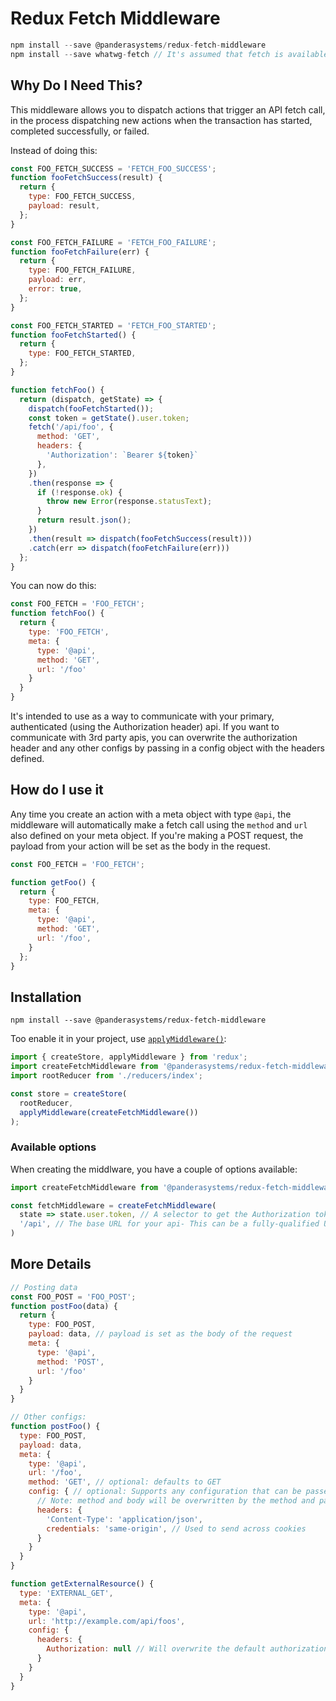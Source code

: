 Redux Fetch Middleware
=============

```js
npm install --save @panderasystems/redux-fetch-middleware
npm install --save whatwg-fetch // It's assumed that fetch is available on the client you're using
```

## Why Do I Need This?

This middleware allows you to dispatch actions that trigger an API fetch call, in the process dispatching new actions when the transaction has started, completed successfully, or failed.

Instead of doing this:

```js
const FOO_FETCH_SUCCESS = 'FETCH_FOO_SUCCESS';
function fooFetchSuccess(result) {
  return {
    type: FOO_FETCH_SUCCESS,
    payload: result,
  };
}

const FOO_FETCH_FAILURE = 'FETCH_FOO_FAILURE';
function fooFetchFailure(err) {
  return {
    type: FOO_FETCH_FAILURE,
    payload: err,
    error: true,
  };
}

const FOO_FETCH_STARTED = 'FETCH_FOO_STARTED';
function fooFetchStarted() {
  return {
    type: FOO_FETCH_STARTED,
  };
}

function fetchFoo() {
  return (dispatch, getState) => {
    dispatch(fooFetchStarted());
    const token = getState().user.token;
    fetch('/api/foo', {
      method: 'GET',
      headers: {
        'Authorization': `Bearer ${token}`
      },
    })
    .then(response => {
      if (!response.ok) {
        throw new Error(response.statusText);
      }
      return result.json();
    })
    .then(result => dispatch(fooFetchSuccess(result)))
    .catch(err => dispatch(fooFetchFailure(err)))
  };
}
```

You can now do this:

```js
const FOO_FETCH = 'FOO_FETCH';
function fetchFoo() {
  return {
    type: 'FOO_FETCH',
    meta: {
      type: '@api',
      method: 'GET',
      url: '/foo'
    }
  }
}
```

It's intended to use as a way to communicate with your primary, authenticated (using the Authorization header) api. If you want to communicate with 3rd party apis, you can overwrite the authorization header and any other configs by passing in a config object with the headers defined.


## How do I use it

Any time you create an action with a meta object with type `@api`, the middleware will automatically make a fetch call using the `method` and `url` also defined on your meta object. If you're making a POST request, the payload from your action will be set as the body in the request.

```js
const FOO_FETCH = 'FOO_FETCH';

function getFoo() {
  return {
    type: FOO_FETCH,
    meta: {
      type: '@api',
      method: 'GET',
      url: '/foo',
    }
  };
}
```

## Installation

```
npm install --save @panderasystems/redux-fetch-middleware
```

Too enable it in your project, use [`applyMiddleware()`](http://redux.js.org/docs/api/applyMiddleware.html):

```js
import { createStore, applyMiddleware } from 'redux';
import createFetchMiddleware from '@panderasystems/redux-fetch-middleware';
import rootReducer from './reducers/index';

const store = createStore(
  rootReducer,
  applyMiddleware(createFetchMiddleware())
);
```

### Available options

When creating the middlware, you have a couple of options available:

```js
import createFetchMiddleware from '@panderasystems/redux-fetch-middleware';

const fetchMiddleware = createFetchMiddleware(
  state => state.user.token, // A selector to get the Authorization token out of the redux state
  '/api', // The base URL for your api- This can be a fully-qualified URL or just a path
)
```

## More Details

```js
// Posting data
const FOO_POST = 'FOO_POST';
function postFoo(data) {
  return {
    type: FOO_POST,
    payload: data, // payload is set as the body of the request
    meta: {
      type: '@api',
      method: 'POST',
      url: '/foo'
    }
  }
}

// Other configs:
function postFoo() {
  type: FOO_POST,
  payload: data,
  meta: {
    type: '@api',
    url: '/foo',
    method: 'GET', // optional: defaults to GET
    config: { // optional: Supports any configuration that can be passed into fetch
      // Note: method and body will be overwritten by the method and payload passed into the meta object
      headers: {
        'Content-Type': 'application/json',
        credentials: 'same-origin', // Used to send across cookies
      }
    }
  }
}

function getExternalResource() {
  type: 'EXTERNAL_GET',
  meta: {
    type: '@api',
    url: 'http://example.com/api/foos',
    config: {
      headers: {
        Authorization: null // Will overwrite the default authorization header
      }
    }
  }
}

```
